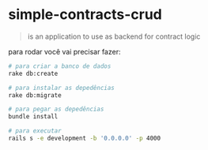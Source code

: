 # simple-contracts-crud

> is an application to use as backend for contract logic

para rodar você vai precisar fazer:

```sh
# para criar a banco de dados
rake db:create

# para instalar as depedências
rake db:migrate

# para pegar as depedências
bundle install

# para executar
rails s -e development -b '0.0.0.0' -p 4000
```